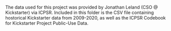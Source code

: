 The data used for this project was provided by Jonathan Leland (CSO @ Kickstarter) via ICPSR. Included in this folder is the CSV file containing hostorical Kickstarter data from 2009-2020, as well as the ICPSR Codebook for Kickstarter Project Public-Use Data.
